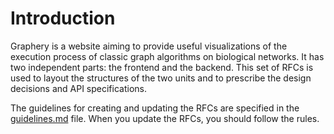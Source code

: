 # Introduction

Graphery is a website aiming to provide useful visualizations of the execution process of classic graph algorithms on biological networks. It has two independent parts: the frontend and the backend. This set of RFCs is used to layout the structures of the two units and to prescribe the design decisions and API specifications.

The guidelines for creating and updating the RFCs are specified in the [guidelines.md](./guidelines.md) file. When you update the RFCs, you should follow the rules.
